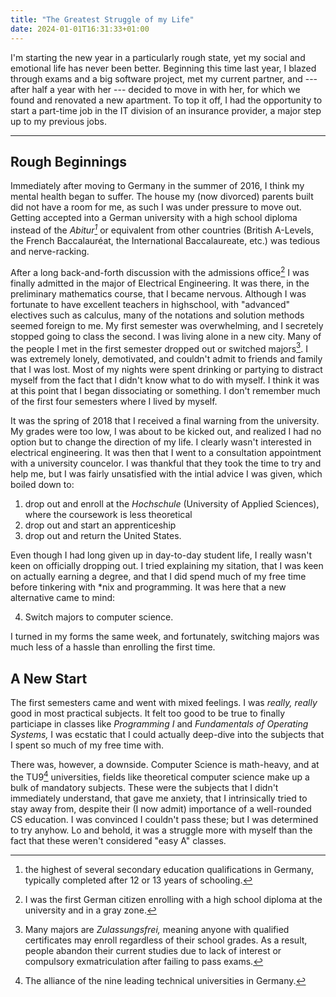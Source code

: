 ```yaml
---
title: "The Greatest Struggle of my Life"
date: 2024-01-01T16:31:33+01:00
---
```


I'm starting the new year in a particularly rough state, yet my social and emotional life has never been better. Beginning this time last year, I blazed through exams and a big software project, met my current partner, and --- after half a year with her --- decided to move in with her, for which we found and renovated a new apartment. To top it off, I had the opportunity to start a part-time job in the IT division of an insurance provider, a major step up to my previous jobs.

---

## Rough Beginnings

Immediately after moving to Germany in the summer of 2016, I think my mental health began to suffer. The house my (now divorced) parents built did not have a room for me, as such I was under pressure to move out. Getting accepted into a German university with a high school diploma instead of the *Abitur[^abi]* or equivalent from other countries (British A-Levels, the French Baccalauréat, the International Baccalaureate, etc.) was tedious and nerve-racking.

After a long back-and-forth discussion with the admissions office[^case] I was finally admitted in the major of Electrical Engineering. It was there, in the preliminary mathematics course, that I became nervous. Although I was fortunate to have excellent teachers in highschool, with "advanced" electives such as calculus, many of the notations and solution methods seemed foreign to me. My first semester was overwhelming, and I secretely stopped going to class the second. I was living alone in a new city. Many of the people I met in the first semester dropped out or switched majors[^dropout]. I was extremely lonely, demotivated, and couldn't admit to friends and family that I was lost. Most of my nights were spent drinking or partying to distract myself from the fact that I didn't know what to do with myself. I think it was at this point that I began dissociating or something. I don't remember much of the first four semesters where I lived by myself.

It was the spring of 2018 that I received a final warning from the university. My grades were too low, I was about to be kicked out, and realized I had no option but to change the direction of my life. I clearly wasn't interested in electrical engineering. It was then that I went to a consultation appointment with a university councelor. I was thankful that they took the time to try and help me, but I was fairly unsatisfied with the intial advice I was given, which boiled down to:

1. drop out and enroll at the *Hochschule* (University of Applied Sciences), where the coursework is less theoretical
2. drop out and start an apprenticeship
3. drop out and return the United States.

Even though I had long given up in day-to-day student life, I really wasn't keen on officially dropping out. I tried explaining my sitation, that I was keen on actually earning a degree, and that I did spend much of my free time before tinkering with *nix and programming. It was here that a new alternative came to mind:

4. Switch majors to computer science.

I turned in my forms the same week, and fortunately, switching majors was much less of a hassle than enrolling the first time.

## A New Start

The first semesters came and went with mixed feelings. I was *really, really* good in most practical subjects. It felt too good to be true to finally particiape in classes like *Programming I* and *Fundamentals of Operating Systems,* I was ecstatic that I could actually deep-dive into the subjects that I spent so much of my free time with.

There was, however, a downside. Computer Science is math-heavy, and at the TU9[^tu9] universities, fields like theoretical computer science make up a bulk of mandatory subjects. These were the subjects that I didn't immediately understand, that gave me anxiety, that I intrinsically tried to stay away from, despite their (I now admit) importance of a well-rounded CS education. I was convinced I couldn't pass these; but I was determined to try anyhow. Lo and behold, it was a struggle more with myself than the fact that these weren't considered "easy A" classes.

[^abi]: the highest of several secondary education qualifications in Germany, typically completed after 12 or 13 years of schooling.

[^case]: I was the first German citizen enrolling with a high school diploma at the university and in a gray zone.

[^dropout]: Many majors are *Zulassungsfrei,* meaning anyone with qualified certificates may enroll regardless of their school grades. As a result, people abandon their current studies due to lack of interest or compulsory exmatriculation after failing to pass exams.

[^tu9]: The alliance of the nine leading technical universities in Germany.